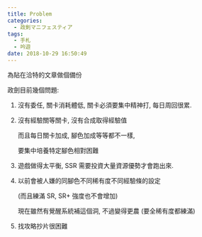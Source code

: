 ```yaml
---
title: Problem
categories:
  - 政剣マニフェスティア
tags:
  - 手札
  - 吟遊
date: 2018-10-29 16:50:49
---
```

為貼在洽特的文章做個備份

政劍目前幾個問題:

1. 沒有委任, 關卡消耗體低, 關卡必須要集中精神打, 每日周回很累.

2. 沒有經驗關等關卡, 沒有合成取得經驗值

   而且每日關卡加成, 腳色加成等等都不一樣,

   要集中培養特定腳色相對困難

3. 遊戲做得太平衡, SSR 需要投資大量資源優勢才會跑出來.

4. 以前會被人嫌的同腳色不同稀有度不同經驗條的設定

   (而且練滿 SR, SR+ 強度也不會增加)

   現在雖然有覺醒系統補這個洞, 不過變得更農 (要全稀有度都練滿)

5. 找攻略抄片很困難
